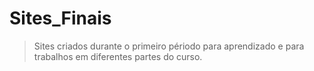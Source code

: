 # Sites_Finais

> Sites criados durante o primeiro périodo para aprendizado e para trabalhos em diferentes partes do curso.
